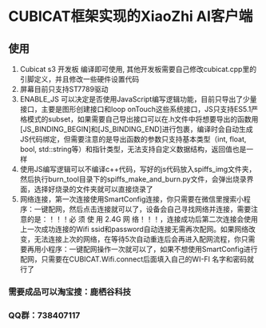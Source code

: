 # CUBICAT框架实现的XiaoZhi AI客户端

## 使用

1. Cubicat s3 开发板 编译即可使用, 其他开发板需要自己修改cubicat.cpp里的引脚定义，并且修改一些硬件设置代码
2. 屏幕目前只支持ST7789驱动
3. ENABLE_JS 可以决定是否使用JavaScript编写逻辑功能，目前只导出了少量接口，主要是图形创建接口和loop onTouch这些系统接口，JS只支持ES5.1严格模式的subset，如果需要自己导出接口可以在.h文件中将想要导出的函数用[JS_BINDING_BEGIN]和[JS_BINDING_END]进行包裹，编译时会自动生成JS代码绑定，但需要注意的是导出函数的参数只支持基本类型（int, float, bool, std::string等）和指针类型，无法支持自定义数据结构，返回值也是一样
4. 使用JS编写逻辑可以不编译c++代码，写好的js代码放入spiffs_img文件夹，然后执行burn_tool目录下的spiffs_make_and_burn.py文件，会弹出烧录界面，选择好烧录的文件夹就可以直接烧录了
5. 网络连接，第一次连接使用SmartConfig连接，你只需要在微信里搜索小程序：一键配网，然后点击连接就可以了，设备会自己寻找网络并连接，需要注意的是：！！！必 须 使 用 2.4G 网 络！！！，连接成功后第二次连接会使用上一次成功连接的Wifi ssid和password自动连接无需再次配网。如果网络改变，无法连接上次的网络，在等待5次自动重连后会再进入配网流程，你只需要再用小程序：一键配网操作一次就可以了，如果不想使用SmartConfig进行配网，只需要在CUBICAT.Wifi.connect后面填入自己的WI-FI 名字和密码就行了

### 需要成品可以淘宝搜：鹿栖谷科技
### QQ群：738407117